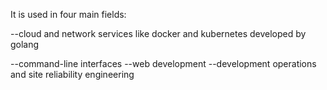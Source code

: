 It is used in four main fields:

--cloud and network services
like docker and kubernetes developed by golang

--command-line interfaces
--web development
--development operations and site reliability engineering
